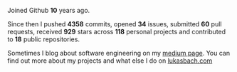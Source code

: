Joined Github **10** years ago.

Since then I pushed **4358** commits, opened **34** issues, submitted **60** pull requests, received **929** stars across **118** personal projects and contributed to **18** public repositories.

Sometimes I blog about software engineering on my [medium page](https://medium.com/@lukasbach). You can find out more about my projects and what else I do on [lukasbach.com](https://lukasbach.com)
